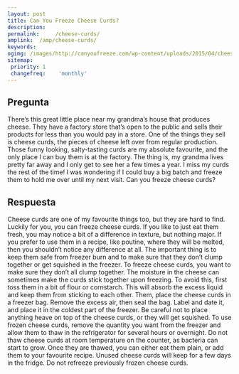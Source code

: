 ```yaml
---
layout: post
title: Can You Freeze Cheese Curds?  
description: 
permalink:     /cheese-curds/
amplink:  /amp/cheese-curds/
keywords: 
ogimg: /images/http://canyoufreeze.com/wp-content/uploads/2015/04/cheese-curds-mixed-300x153.jpg.png
sitemap:
 priority: 1
 changefreq:    'monthly'
---
```




## Pregunta

There’s this great little place near my grandma’s house that produces cheese. They have a factory store that’s open to the public and sells their products for less than you would pay in a store. One of the things they sell is cheese curds, the pieces of cheese left over from regular production. Those funny looking, salty-tasting curds are my absolute favourite, and the only place I can buy them is at the factory. The thing is, my grandma lives pretty far away and I only get to see her a few times a year. I miss my curds the rest of the time! I was wondering if I could buy a big batch and freeze them to hold me over until my next visit. Can you freeze cheese curds?

## Respuesta

 
 Cheese curds are one of my favourite things too, but they are hard to find. Luckily for you, you can freeze cheese curds. If you like to just eat them fresh, you may notice a bit of a difference in texture, but nothing major. If you prefer to use them in a recipe, like poutine, where they will be melted, then you shouldn’t notice any difference at all. The important thing is to keep them safe from freezer burn and to make sure that they don’t clump together or get squished in the freezer.
To freeze cheese curds, you want to make sure they don’t all clump together. The moisture in the cheese can sometimes make the curds stick together upon freezing. To avoid this, first toss them in a bit of flour or cornstarch. This will absorb the excess liquid and keep them from sticking to each other. Them, place the cheese curds in a freezer bag. Remove the excess air, then seal the bag. Label and date it, and place it in the coldest part of the freezer. Be careful not to place anything heave on top of the cheese curds, or they will get squished. 
To use frozen cheese curds, remove the quantity you want from the freezer and allow them to thaw in the refrigerator for several hours or overnight. Do not thaw cheese curds at room temperature on the counter, as bacteria can start to grow. Once they are thawed, you can either eat them plain, or add them to your favourite recipe. Unused cheese curds will keep for a few days in the fridge. Do not refreeze previously frozen cheese curds. 